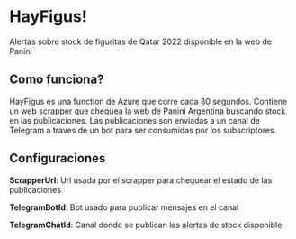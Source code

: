 # HayFigus!
Alertas sobre stock de figuritas de Qatar 2022 disponible en la web de Panini

## Como funciona?
HayFigus es una function de Azure que corre cada 30 segundos. Contiene un web scrapper que chequea la web de Panini Argentina buscando stock en las publicaciones. Las publicaciones son enviadas a un canal de Telegram a traves de un bot para ser consumidas por los subscriptores.

## Configuraciones
**ScrapperUrl**: Url usada por el scrapper para chequear el estado de las publicaciones

**TelegramBotId**: Bot usado para publicar mensajes en el canal

**TelegramChatId**: Canal donde se publican las alertas de stock disponible
